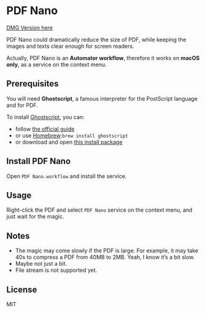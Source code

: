 # PDF Nano

[DMG Version here][1]

PDF Nano could dramatically reduce the size of PDF, while keeping the images and texts clear enough for screen readers.

Actually, PDF Nano is an **Automator workflow**, therefore it works on **macOS only**, as a service on the context menu.

## Prerequisites

You will need **Ghostscript**, a famous interpreter for the PostScript language and for PDF.

To install [Ghostscript][2], you can:
*  follow [the official guide][3]
*  or use [Homebrew][4]:`brew install ghostscript `
*  or download and open [this install package][5]

## Install PDF Nano

Open `PDF Nano.workflow` and install the service.

## Usage

Right-click the PDF and select `PDF Nano` service on the context menu, and just wait for the magic.

## Notes

* The magic may come slowly if the PDF is large. For example, it may take 40s to compress a PDF from 40MB to 2MB. Yeah, I know it’s a bit slow.
* Maybe not just a bit.
* File stream is not supported yet.

## License

MIT

[1]:	https://www.dropbox.com/s/j8kaulw8s9kl406/PDF%20Nano.dmg?dl=0
[2]:	https://ghostscript.com/index.html
[3]:	https://ghostscript.com/doc/9.23/Install.htm#Install_Unix
[4]:	https://brew.sh/
[5]:	http://pages.uoregon.edu/koch/
